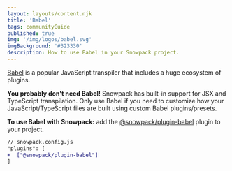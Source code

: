 ```yaml
---
layout: layouts/content.njk
title: 'Babel'
tags: communityGuide
published: true
img: '/img/logos/babel.svg'
imgBackground: '#323330'
description: How to use Babel in your Snowpack project.
---
```


[Babel](https://babeljs.io/) is a popular JavaScript transpiler that includes a huge ecosystem of plugins.

**You probably don't need Babel!** Snowpack has built-in support for JSX and TypeScript transpilation. Only use Babel if you need to customize how your JavaScript/TypeScript files are built using custom Babel plugins/presets.

**To use Babel with Snowpack:** add the [@snowpack/plugin-babel](https://www.npmjs.com/package/@snowpack/plugin-babel) plugin to your project.

```diff
// snowpack.config.js
"plugins": [
+  ["@snowpack/plugin-babel"]
]
```
